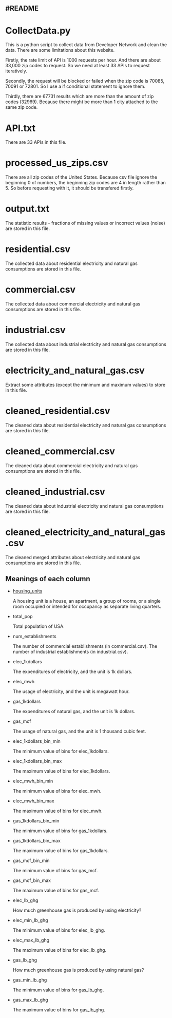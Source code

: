 #README
---

# CollectData.py

This is a python script to collect data from Developer Network and clean the data. There are some limitations about this website. 

Firstly, the rate limit of API is 1000 requests per hour. And there are about 33,000 zip codes to request. So we need at least 33 APIs to request iteratively.

Secondly, the request will be blocked or failed when the zip code is 70085, 70091 or 72801. So I use a if conditional statement to ignore them.

Thirdly, there are 67731 results which are more than the amount of zip codes (32969). Because there might be more than 1 city attached to the same zip code. 

# API.txt

There are 33 APIs in this file.

# processed_us_zips.csv

There are all zip codes of the United States. Because csv file ignore the beginning 0 of numbers, the beginning zip codes are 4 in length rather than 5. So before requesting with it, it should be transfered firstly.

# output.txt

The statistic results - fractions of missing values or incorrect values (noise) are stored in this file.

# residential.csv

The collected data about residential electricity and natural gas consumptions are stored in this file.

# commercial.csv

The collected data about commercial electricity and natural gas consumptions are stored in this file.

# industrial.csv

The collected data about industrial electricity and natural gas consumptions are stored in this file.

# electricity_and_natural_gas.csv

Extract some attributes (except the minimum and maximum values) to store in this file.

# cleaned_residential.csv

The cleaned data about residential electricity and natural gas consumptions are stored in this file.

# cleaned_commercial.csv

The cleaned data about commercial electricity and natural gas consumptions are stored in this file.

# cleaned_industrial.csv

The cleaned data about industrial electricity and natural gas consumptions are stored in this file.

# cleaned_electricity_and_natural_gas.csv

The cleaned merged attributes about electricity and natural gas consumptions are stored in this file.

## Meanings of each column

* [housing_units](https://www.census.gov/housing/hvs/definitions.pdf)

    A housing unit is a house, an apartment, a group of rooms, or a single room occupied or intended for occupancy as separate living quarters.

* total_pop

    Total population of USA.

* num_establishments

    The number of commercial establishments (in commercial.csv). 
    The number of industrial establishments (in industrial.csv).

* elec_1kdollars

    The expenditures of electricity, and the unit is 1k dollars.

* elec_mwh

    The usage of electricity, and the unit is megawatt hour.

* gas_1kdollars

    The expenditures of natural gas, and the unit is 1k dollars.

* gas_mcf

    The usage of natural gas, and the unit is 1 thousand cubic feet.

* elec_1kdollars_bin_min

    The minimum value of bins for elec_1kdollars.

* elec_1kdollars_bin_max

    The maximum value of bins for elec_1kdollars.

* elec_mwh_bin_min

    The minimum value of bins for elec_mwh.

* elec_mwh_bin_max

    The maximum value of bins for elec_mwh.

* gas_1kdollars_bin_min

    The minimum value of bins for gas_1kdollars.

* gas_1kdollars_bin_max

    The maximum value of bins for gas_1kdollars.

* gas_mcf_bin_min

    The minimum value of bins for gas_mcf.

* gas_mcf_bin_max

    The maximum value of bins for gas_mcf.

* elec_lb_ghg

    How much greenhouse gas is produced by using electricity?

* elec_min_lb_ghg

    The minimum value of bins for elec_lb_ghg.

* elec_max_lb_ghg

    The maximum value of bins for elec_lb_ghg.

* gas_lb_ghg

    How much greenhouse gas is produced by using natural gas?

* gas_min_lb_ghg

    The minimum value of bins for gas_lb_ghg.

* gas_max_lb_ghg

    The maximum value of bins for gas_lb_ghg.

